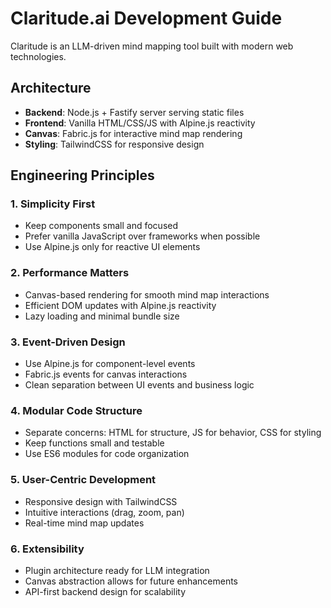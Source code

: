 # Claritude.ai Development Guide

Claritude is an LLM-driven mind mapping tool built with modern web technologies.

## Architecture

- **Backend**: Node.js + Fastify server serving static files
- **Frontend**: Vanilla HTML/CSS/JS with Alpine.js reactivity
- **Canvas**: Fabric.js for interactive mind map rendering
- **Styling**: TailwindCSS for responsive design

## Engineering Principles

### 1. Simplicity First
- Keep components small and focused
- Prefer vanilla JavaScript over frameworks when possible
- Use Alpine.js only for reactive UI elements

### 2. Performance Matters
- Canvas-based rendering for smooth mind map interactions
- Efficient DOM updates with Alpine.js reactivity
- Lazy loading and minimal bundle size

### 3. Event-Driven Design
- Use Alpine.js for component-level events
- Fabric.js events for canvas interactions
- Clean separation between UI events and business logic

### 4. Modular Code Structure
- Separate concerns: HTML for structure, JS for behavior, CSS for styling
- Keep functions small and testable
- Use ES6 modules for code organization

### 5. User-Centric Development
- Responsive design with TailwindCSS
- Intuitive interactions (drag, zoom, pan)
- Real-time mind map updates

### 6. Extensibility
- Plugin architecture ready for LLM integration
- Canvas abstraction allows for future enhancements
- API-first backend design for scalability
